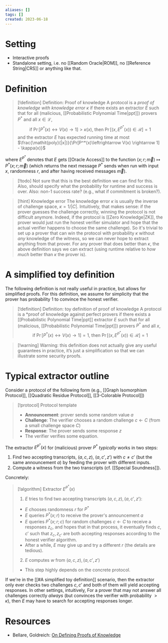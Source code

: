 ```yaml
---
aliases: []
tags: []
created: 2023-06-18
---
```


# Setting
- Interactive proofs
- Standalone setting, i.e. no [[Random Oracle|ROM]], no [[Reference String|CRS]] or anything like that.

# Definition 
> [!definition] Definition: Proof of knowledge
> A protocol is a *proof of knowledge with knowledge error $\kappa$* if there exists an extractor $E$ such that for all (malicious, [[Probabilistic Polynomial Time|ppt]]) provers $P^*$ and all $x\in\mathcal{L}$, $$\text{if }\Pr[P^*(x)\leftrightarrow V(x) \rightarrow 1] > \kappa(x)\text{, then } \Pr[(x, E^{P^*}(x)) \in \mathcal{R}] = 1$$
> and the extractor $E$ has expected running time at most $\frac{\mathit{poly}(|x|)}{\Pr[P^*(x)\leftrightarrow V(x) \rightarrow 1] - \kappa(x)}$

where $E^{P^*}$ denotes that $E$ gets [[Oracle Access]] to the function $(x;r;\vec{m}) \mapsto P^*(x;r;\vec{m})$ (which returns the next message $P^*$ sends when run with input $x$, randomness $r$, and after having received messages $\vec{m}$).

> [!todo] 
> Not sure that this is the best definition we can find for this. 
> Also, should specify what the probability for runtime and success is over.
> Also: non-1 success rate? (e.g., what if commitment is broken?).

> [!hint] Knowledge error
> The knowledge error $\kappa$ is usually the inverse of challenge space, $\kappa = 1/|C|$. Intuitively, that makes sense: if the prover guesses the challenge correctly, winning the protocol is not difficult anymore. Indeed, if the protocol is [[Zero Knowledge|ZK]], the prover would just run the honest verifier simulator and hope that the actual verifier happens to choose the same challenge). So it's trivial to set up a prover that can win the protocol with probability $\kappa$ without *any* knowledge of the witness, so we can never hope to extract anything from that prover. 
> For any prover that does better than $\kappa$, the above definition says we can extract (using runtime relative to *how much* better than $\kappa$ the prover is).

# A simplified toy definition
The following definition is not really useful in practice, but allows for simplified proofs. For this definition, we assume for simplicity that the prover has probability 1 to convince the honest verifier.

> [!definition] Definition: toy definition of proof of knowledge
> A protocol is a *proof of knowledge against perfect provers if there exists a [[Probabilistic Polynomial Time|ppt]] extractor $E$ such that for all (malicious, [[Probabilistic Polynomial Time|ppt]]) provers $P^*$ and all $x$, $$\text{if }\Pr[P^*(x)\leftrightarrow V(x) \rightarrow 1] = 1\text{, then } \Pr[(x, E^{P^*}(x)) \in \mathcal{R}] = 1$$

> [!warning] Warning: this definition does not actually give any useful guarantees in practice, it’s just a simplification so that we can illustrate some security proofs.

# Typical extractor outline
Consider a protocol of the following form (e.g., [[Graph Isomorphism Protocol]], [[Quadratic Residue Protocol]], [[3-Colorable Protocol]])

> [!protocol] Protocol template
> - **Announcement**: prover sends some random value $a$
> - **Challenge**: The verifier chooses a random challenge $c \gets C$ (from a small challenge space $C$) 
> - **Response**: The prover sends some response $z$
> - The verifier verifies some equation.

The extractor $E^{P^*}(x)$ for (malicious) prover $P^*$ *typically* works in two steps:
1. Find two accepting transcripts, $(a,c,z)$, $(a,c',z')$ with $c\neq c'$ (but the same announcement $a$) by feeding the prover with different inputs. 
2. Compute a witness from the two transcripts (cf. [[Special Soundness]]).

Concretely:
> [!algorithm] Extractor $E^{P^*}(x)$
> 1. $E$ tries to find two accepting transcripts $(a,c,z), (a,c',z')$:
> 	- $E$ chooses randomness $r$ for $P^*$
> 	- $E$ queries $P^*(x;r)$ to receive the prover's announcement $a$
> 	- $E$ queries $P^*(x;r;c)$ for random challenges $c\gets C$ to receive a responses $z_c$, and hopes that in that process, it eventually finds $c,c'$ such that $z_c,z_{c'}$ are both accepting responses according to the honest verifier algorithm.
> 	- After a while, $E$ may give up and try a different $r$ (the details are tedious).
> 2. $E$ computes $w$ from $(a,c,z),(a,c',z')$ 
> 	- This step highly depends on the concrete protocol.

If we're in the [[#A simplified toy definition]] scenario, then the extractor only ever checks two challenges $c,c'$ and both of them will yield accepting responses. 
In other settings, intuitively, 
For a prover that may not answer all challenges correctly *always* (but convinces the verifier with probability $> \kappa$), then $E$ may have to search for accepting responses longer. 

# Resources
- Bellare, Goldreich: [On Defining Proofs of Knowledge](https://www.wisdom.weizmann.ac.il/~oded/PSX/pok.pdf)